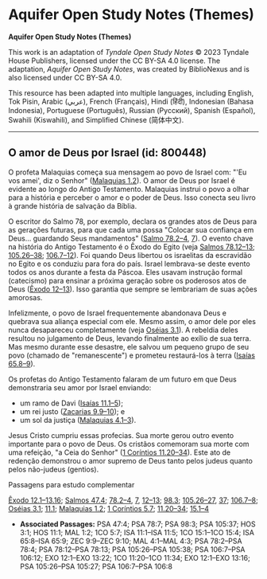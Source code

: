 # Aquifer Open Study Notes (Themes)

**Aquifer Open Study Notes (Themes)**

This work is an adaptation of *Tyndale Open Study Notes* © 2023 Tyndale House Publishers, licensed under the CC BY\-SA 4\.0 license. The adaptation, *Aquifer Open Study Notes*, was created by BiblioNexus and is also licensed under CC BY\-SA 4\.0\.

This resource has been adapted into multiple languages, including English, Tok Pisin, Arabic (عربي), French (Français), Hindi (हिंदी), Indonesian (Bahasa Indonesia), Portuguese (Português), Russian (Русский), Spanish (Español), Swahili (Kiswahili), and Simplified Chinese (简体中文).



--------------------------------

## O amor de Deus por Israel (id: 800448)

O profeta Malaquias começa sua mensagem ao povo de Israel com: "'Eu vos amei', diz o Senhor" ([Malaquias 1\.2](https://ref.ly/Mal1:2)). O amor de Deus por Israel é evidente ao longo do Antigo Testamento. Malaquias instrui o povo a olhar para a história e perceber o amor e o poder de Deus. Isso conecta seu livro à grande história de salvação da Bíblia.

O escritor do Salmo 78, por exemplo, declara os grandes atos de Deus para as gerações futuras, para que cada uma possa "Colocar sua confiança em Deus… guardando Seus mandamentos" ([Salmo 78\.2–4](https://ref.ly/Ps78:2-Ps78:4), [7](https://ref.ly/Ps78:7)). O evento chave na história do Antigo Testamento é o Êxodo do Egito (veja [Salmos 78\.12–13](https://ref.ly/Ps78:12-Ps78:13); [105\.26–38](https://ref.ly/Ps105:26-Ps105:38); [106\.7–12](https://ref.ly/Ps106:7-Ps106:12)). Foi quando Deus libertou os israelitas da escravidão no Egito e os conduziu para fora do país. Israel lembrava\-se deste evento todos os anos durante a festa da Páscoa. Eles usavam instrução formal (catecismo) para ensinar a próxima geração sobre os poderosos atos de Deus ([Êxodo 12–13](https://ref.ly/Exod12:1-Exod13:22)). Isso garantia que sempre se lembrariam de suas ações amorosas.

Infelizmente, o povo de Israel frequentemente abandonava Deus e quebrava sua aliança especial com ele. Mesmo assim, o amor dele por eles nunca desapareceu completamente (veja [Oséias 3\.1](https://ref.ly/Hos3:1)). A rebeldia deles resultou no julgamento de Deus, levando finalmente ao exílio de sua terra. Mas mesmo durante esse desastre, ele salvou um pequeno grupo de seu povo (chamado de "remanescente") e prometeu restaurá\-los à terra ([Isaías 65\.8–9](https://ref.ly/Isa65:8-Isa65:9)).

Os profetas do Antigo Testamento falaram de um futuro em que Deus demonstraria seu amor por Israel enviando:

* um ramo de Davi ([Isaías 11\.1–5](https://ref.ly/Isa11:1-Isa11:5));
* um rei justo ([Zacarias 9\.9–10](https://ref.ly/Zech9:9-Zech9:10)); e
* um sol da justiça ([Malaquias 4\.1–3](https://ref.ly/Mal4:1-Mal4:3)).

Jesus Cristo cumpriu essas profecias. Sua morte gerou outro evento importante para o povo de Deus. Os cristãos comemoram sua morte com uma refeição, "a Ceia do Senhor" ([1 Coríntios 11\.20–34](https://ref.ly/1Cor11:20-1Cor11:34)). Este ato de redenção demonstrou o amor supremo de Deus tanto pelos judeus quanto pelos não\-judeus (gentios).

Passagens para estudo complementar

[Êxodo 12\.1–13\.16](https://ref.ly/Exod12:1-Exod13:16); [Salmos 47\.4](https://ref.ly/Ps47:4); [78\.2–4](https://ref.ly/Ps78:2-Ps78:4), [7](https://ref.ly/Ps78:7), [12–13](https://ref.ly/Ps78:12-Ps78:13); [98\.3](https://ref.ly/Ps98:3); [105\.26–27](https://ref.ly/Ps105:26-Ps105:27), [37](https://ref.ly/Ps105:37); [106\.7–8](https://ref.ly/Ps106:7-Ps106:8); [Oséias 3\.1](https://ref.ly/Hos3:1); [11\.1](https://ref.ly/Hos11:1); [Malaquias 1\.2](https://ref.ly/Mal1:2); [1 Coríntios 5\.7](https://ref.ly/1Cor5:7); [11\.20–34](https://ref.ly/1Cor11:20-1Cor11:34); [15\.1–4](https://ref.ly/1Cor15:1-1Cor15:4)

* **Associated Passages:** PSA 47:4; PSA 78:7; PSA 98:3; PSA 105:37; HOS 3:1; HOS 11:1; MAL 1:2; 1CO 5:7; ISA 11:1–ISA 11:5; 1CO 15:1–1CO 15:4; ISA 65:8–ISA 65:9; ZEC 9:9–ZEC 9:10; MAL 4:1–MAL 4:3; PSA 78:2–PSA 78:4; PSA 78:12–PSA 78:13; PSA 105:26–PSA 105:38; PSA 106:7–PSA 106:12; EXO 12:1–EXO 13:22; 1CO 11:20–1CO 11:34; EXO 12:1–EXO 13:16; PSA 105:26–PSA 105:27; PSA 106:7–PSA 106:8

